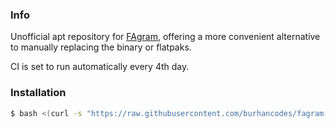### Info
Unofficial apt repository for [FAgram](https://github.com/FajoX1/fagram), offering a more convenient alternative to manually replacing the binary or flatpaks.

CI is set to run automatically every 4th day.

### Installation

```bash
$ bash <(curl -s "https://raw.githubusercontent.com/burhancodes/fagram-deb/main/install.sh")
```